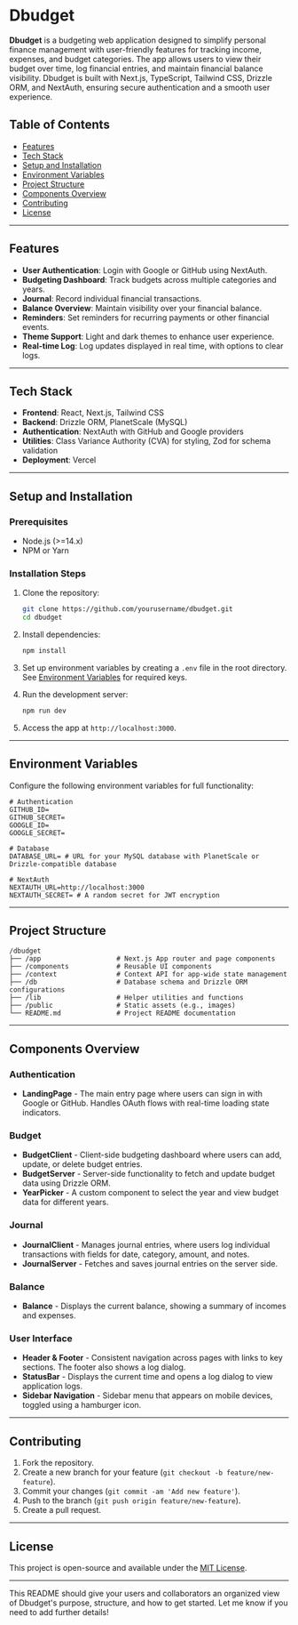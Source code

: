 # Dbudget

**Dbudget** is a budgeting web application designed to simplify personal finance management with user-friendly features for tracking income, expenses, and budget categories. The app allows users to view their budget over time, log financial entries, and maintain financial balance visibility. Dbudget is built with Next.js, TypeScript, Tailwind CSS, Drizzle ORM, and NextAuth, ensuring secure authentication and a smooth user experience.

## Table of Contents

- [Features](#features)
- [Tech Stack](#tech-stack)
- [Setup and Installation](#setup-and-installation)
- [Environment Variables](#environment-variables)
- [Project Structure](#project-structure)
- [Components Overview](#components-overview)
- [Contributing](#contributing)
- [License](#license)

---

## Features

- **User Authentication**: Login with Google or GitHub using NextAuth.
- **Budgeting Dashboard**: Track budgets across multiple categories and years.
- **Journal**: Record individual financial transactions.
- **Balance Overview**: Maintain visibility over your financial balance.
- **Reminders**: Set reminders for recurring payments or other financial events.
- **Theme Support**: Light and dark themes to enhance user experience.
- **Real-time Log**: Log updates displayed in real time, with options to clear logs.

---

## Tech Stack

- **Frontend**: React, Next.js, Tailwind CSS
- **Backend**: Drizzle ORM, PlanetScale (MySQL)
- **Authentication**: NextAuth with GitHub and Google providers
- **Utilities**: Class Variance Authority (CVA) for styling, Zod for schema validation
- **Deployment**: Vercel

---

## Setup and Installation

### Prerequisites

- Node.js (>=14.x)
- NPM or Yarn

### Installation Steps

1. Clone the repository:

    ```bash
    git clone https://github.com/yourusername/dbudget.git
    cd dbudget
    ```

2. Install dependencies:

    ```bash
    npm install
    ```

3. Set up environment variables by creating a `.env` file in the root directory. See [Environment Variables](#environment-variables) for required keys.

4. Run the development server:

    ```bash
    npm run dev
    ```

5. Access the app at `http://localhost:3000`.

---

## Environment Variables

Configure the following environment variables for full functionality:

```env
# Authentication
GITHUB_ID=
GITHUB_SECRET=
GOOGLE_ID=
GOOGLE_SECRET=

# Database
DATABASE_URL= # URL for your MySQL database with PlanetScale or Drizzle-compatible database

# NextAuth
NEXTAUTH_URL=http://localhost:3000
NEXTAUTH_SECRET= # A random secret for JWT encryption
```

---

## Project Structure

```
/dbudget
├── /app                   # Next.js App router and page components
├── /components            # Reusable UI components
├── /context               # Context API for app-wide state management
├── /db                    # Database schema and Drizzle ORM configurations
├── /lib                   # Helper utilities and functions
├── /public                # Static assets (e.g., images)
└── README.md              # Project README documentation
```

---

## Components Overview

### Authentication
* **LandingPage** - The main entry page where users can sign in with Google or GitHub. Handles OAuth flows with real-time loading state indicators.

### Budget
* **BudgetClient** - Client-side budgeting dashboard where users can add, update, or delete budget entries.
* **BudgetServer** - Server-side functionality to fetch and update budget data using Drizzle ORM.
* **YearPicker** - A custom component to select the year and view budget data for different years.

### Journal
* **JournalClient** - Manages journal entries, where users log individual transactions with fields for date, category, amount, and notes.
* **JournalServer** - Fetches and saves journal entries on the server side.

### Balance
* **Balance** - Displays the current balance, showing a summary of incomes and expenses.

### User Interface
* **Header & Footer** - Consistent navigation across pages with links to key sections. The footer also shows a log dialog.
* **StatusBar** - Displays the current time and opens a log dialog to view application logs.
* **Sidebar Navigation** - Sidebar menu that appears on mobile devices, toggled using a hamburger icon.

---

## Contributing

1. Fork the repository.
2. Create a new branch for your feature (`git checkout -b feature/new-feature`).
3. Commit your changes (`git commit -am 'Add new feature'`).
4. Push to the branch (`git push origin feature/new-feature`).
5. Create a pull request.

---

## License

This project is open-source and available under the [MIT License](LICENSE).

---

This README should give your users and collaborators an organized view of Dbudget's purpose, structure, and how to get started. Let me know if you need to add further details!

